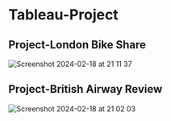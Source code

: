 # Tableau-Project

## Project-London Bike Share

![Screenshot 2024-02-18 at 21 11 37](https://github.com/nishathmhd/Tableau-Project/assets/117710744/6142db8b-4a14-4a66-925e-bfb9f143ae84)

## Project-British Airway Review

![Screenshot 2024-02-18 at 21 02 03](https://github.com/nishathmhd/Tableau-Projects-2/assets/117710744/5432e74c-e84c-4aa1-a285-fe24348bb75c)
